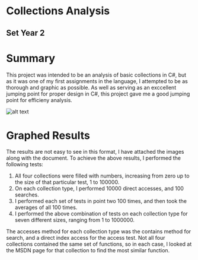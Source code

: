 # Collections Analysis
## Set Year 2

# Summary
This project was intended to be an analysis of basic collections in C#, but as it was one of my first assignments in the language,
I attempted to be as thorough and graphic as possible. As well as serving as an exccellent jumping point for proper design in C#, 
this project gave me a good jumping point for efficieny analysis.


![alt text](https://github.com/WesleyDMartin/WAMP_A3/blob/master/10000%20Accesses%20-%20Log%20Scale.png "Log Scale - 10000 Accesses")

# Graphed Results
 
The results are not easy to see in this format, I have attached the images along with the document. To achieve the above results,
I performed the following tests:
1.	All four collections were filled with numbers, increasing from zero up to the size of that particular test, 1 to 100000.
2.	On each collection type, I performed 10000 direct accesses, and 100 searches. 
3.	I performed each set of tests in point two 100 times, and then took the averages of all 100 times.
4.	I performed the above combination of tests on each collection type for seven different sizes, ranging from 1 to 1000000. 

The accesses method for each collection type was the contains method for search, and a direct index access for the access test.
Not all four collections contained the same set of functions, so in each case, I looked at the MSDN page for that collection to
find the most similar function.

